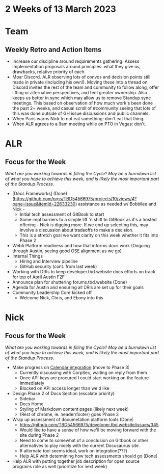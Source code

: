 # 2 Weeks of 13 March 2023

# Team

## Weekly Retro and Action Items

- Increase our discipline around requirements gathering. Assess implementation proposals around principles: what they give us, drawbacks, relative priority of each.
- Moar Discord. ALR observing lots of convos and decision points still made in private (including his own!). Moving these into a thread on Discord invites the rest of the team and community to follow along, offer lifting or alternative perspectives, and feel greater ownership. Also keeps us better in sync which may allow us to remove Standup sync meetings. This based on observation of how much work's been done the past 2+ weeks, and casual scroll of #community seeing that lots of this was done outside of GH issue discussions and public channels.
- When Paris warns Nick to not eat something: don't eat that thing.
- When ALR agrees to a 9am meeting while on PTO in Vegas: don't.

# ALR

## Focus for the Week

*What are you working towards in filling the Cycle? May be a burndown list of what you hope to achieve this week, and is likely the most important part of the Standup Process.*

- [Docs Frameworks] (Done) (https://github.com/orgs/TBD54566975/projects/10/views/4?pane=issue&itemId=22633230) assistance as needed w/ Bobbilee and Nick - 
  - Initial tech assessment of GitBook to start
  - Some impl barriers to a simple lift 'n shift to GitBook as it's a hosted offering - Nick is digging more. If we end up selecting this, may involve a discussion about tradeoffs to make a decision.
  - This is a stretch goal we want clarity on this week whether it fits into Phase 2
- Web5 Platform readiness and how that informs docs work (Ongoing through Austin, seeing good OSE alignment as we go)
- Internal Things
  - Hiring and Interview pipeline
  - GitHub security (cont. from last week)
- Working with DRIs to keep developer.tbd.website docs efforts on track for top of April Austin F2F
- Announce plan for shuttering forums.tbd.website (Done)
- Agenda for Austin and ensuring all DRIs are set up for their goals
- Community Leadership Core kicked off
  - Welcome Nick, Chris, and Ebony into this 

# Nick

## Focus for the Week

*What are you working towards in filling the Cycle? May be a burndown list of what you hope to achieve this week, and is likely the most important part of the Standup Process.*

- Make progress on [Calendar integration](https://github.com/orgs/TBD54566975/projects/10/views/4?pane=issue&itemId=21913495) (move to Phase 3)
    - Currently discussing with CorpSec, waiting on reply from them
    - Once API keys are procured I could start working on the feature immediately
    - Blocked on API access longer than we'd like
- Design Phase 2 of Docs Section (escalate priority)
  - Sidebar
  - Docs Home
  - Styling of Markdown content pages (likely next week)
  - (Rest of chrome, ie. header/footer) goes Phase 3
- Wrap up assessment of documetation platform tools (Done)
  - https://github.com/TBD54566975/developer.tbd.website/issues/345
  - Would like to have a sense of how we'll be moving forward with the site during Phase 2
  - Need to come to somewhat of a conclusion on Gitbook or other alternatives to play nicely with the current Docusaurus site.
  - If alternate tool seems ideal, work on integration(???)
  - Help ALR with determining how tech assessments should go (Done)
- Help ALR with putting together job description for open source programs role as well (prioritize for next week)
